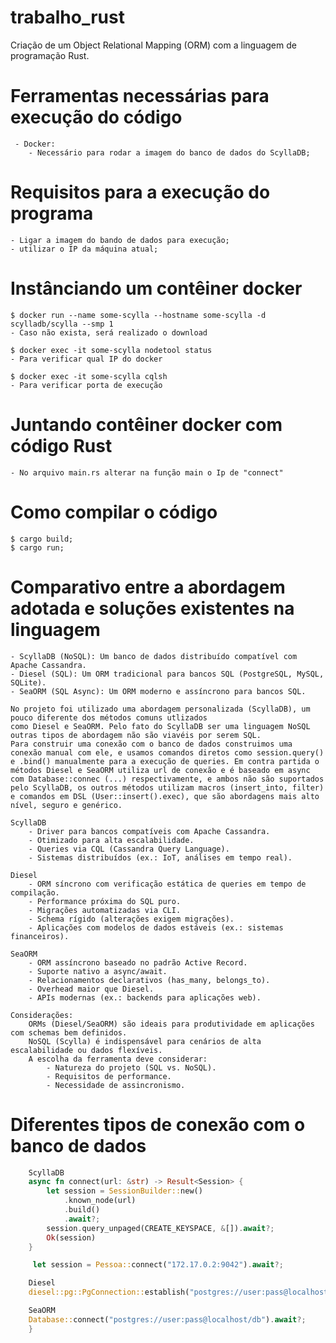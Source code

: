 # trabalho_rust
Criação de um Object Relational Mapping (ORM) com a linguagem de programação Rust.

# Ferramentas necessárias para execução do código
     - Docker:
        - Necessário para rodar a imagem do banco de dados do ScyllaDB;
     
# Requisitos para a execução do programa
    - Ligar a imagem do bando de dados para execução;
    - utilizar o IP da máquina atual;

# Instânciando um contêiner docker
    $ docker run --name some-scylla --hostname some-scylla -d scylladb/scylla --smp 1
    - Caso não exista, será realizado o download

    $ docker exec -it some-scylla nodetool status
    - Para verificar qual IP do docker

    $ docker exec -it some-scylla cqlsh
    - Para verificar porta de execução

# Juntando contêiner docker com código Rust
    - No arquivo main.rs alterar na função main o Ip de "connect"

# Como compilar o código
    $ cargo build;
    $ cargo run;

# Comparativo entre a abordagem adotada e soluções existentes na linguagem
    - ScyllaDB (NoSQL): Um banco de dados distribuído compatível com Apache Cassandra.
    - Diesel (SQL): Um ORM tradicional para bancos SQL (PostgreSQL, MySQL, SQLite).
    - SeaORM (SQL Async): Um ORM moderno e assíncrono para bancos SQL.

    No projeto foi utilizado uma abordagem personalizada (ScyllaDB), um pouco diferente dos métodos comuns utlizados
    como Diesel e SeaORM. Pelo fato do ScyllaDB ser uma linguagem NoSQL outras tipos de abordagem não são viavéis por serem SQL.
    Para construir uma conexão com o banco de dados construimos uma conexão manual com ele, e usamos comandos diretos como session.query() e .bind() manualmente para a execução de queries. Em contra partida o métodos Diesel e SeaORM utiliza url de conexão e é baseado em async com Database::connec (...) respectivamente, e ambos não são suportados pelo ScyllaDB, os outros métodos utilizam macros (insert_into, filter) e comandos em DSL (User::insert().exec), que são abordagens mais alto nível, seguro e genérico.
    
    ScyllaDB
        - Driver para bancos compatíveis com Apache Cassandra.
        - Otimizado para alta escalabilidade.
        - Queries via CQL (Cassandra Query Language).
        - Sistemas distribuídos (ex.: IoT, análises em tempo real).
    
    Diesel
        - ORM síncrono com verificação estática de queries em tempo de compilação.
        - Performance próxima do SQL puro.
        - Migrações automatizadas via CLI.
        - Schema rígido (alterações exigem migrações).
        - Aplicações com modelos de dados estáveis (ex.: sistemas financeiros).

    SeaORM
        - ORM assíncrono baseado no padrão Active Record.
        - Suporte nativo a async/await.
        - Relacionamentos declarativos (has_many, belongs_to).
        - Overhead maior que Diesel.
        - APIs modernas (ex.: backends para aplicações web).

    Considerações:
        ORMs (Diesel/SeaORM) são ideais para produtividade em aplicações com schemas bem definidos. 
        NoSQL (Scylla) é indispensável para cenários de alta escalabilidade ou dados flexíveis.
        A escolha da ferramenta deve considerar:    
            - Natureza do projeto (SQL vs. NoSQL).   
            - Requisitos de performance.
            - Necessidade de assincronismo.
            
# Diferentes tipos de conexão com o banco de dados

```rust
    ScyllaDB
    async fn connect(url: &str) -> Result<Session> {
        let session = SessionBuilder::new()
            .known_node(url)
            .build()
            .await?;
        session.query_unpaged(CREATE_KEYSPACE, &[]).await?;
        Ok(session)
    }

     let session = Pessoa::connect("172.17.0.2:9042").await?;

    Diesel
    diesel::pg::PgConnection::establish("postgres://user:pass@localhost/db")?;

    SeaORM
    Database::connect("postgres://user:pass@localhost/db").await?;
    } 
